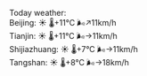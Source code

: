 Today weather:  
Beijing: ☀️   🌡️+11°C 🌬️↗11km/h  
Tianjin: ☀️   🌡️+11°C 🌬️→11km/h  
Shijiazhuang: ☀️   🌡️+7°C 🌬️→11km/h  
Tangshan: ☀️   🌡️+8°C 🌬️→18km/h  
